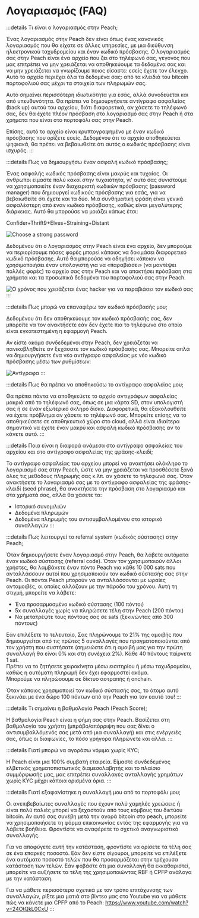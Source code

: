 # Λογαριασμός (FAQ)

:::details Τι είναι ο λογαριασμός στην Peach;

Ένας λογαριασμός στην Peach δεν είναι όπως ένας κανονικός λογαριασμός που θα είχατε σε άλλες υπηρεσίες, με μια διεύθυνση ηλεκτρονικού ταχυδρομείου και έναν κωδικό πρόσβασης. Ο λογαριασμός σας στην Peach είναι ένα αρχείο που ζει στο τηλέφωνό σας, γεγονός που μας επιτρέπει να μην χρειάζεται να αποθηκεύουμε τα δεδομένα σας και να μην χρειάζεται να γνωρίζουμε ποιος είσαστε: εσείς έχετε τον έλεγχο. Αυτό το αρχείο περιέχει όλα τα δεδομένα σας: από τα κλειδιά του bitcoin πορτοφολιού σας μέχρι τα στοιχεία των πληρωμών σας.

Αυτό σημαίνει περισσότερη ιδιωτικότητα για εσάς, αλλά συνοδεύεται και από υπευθυνότητα. Θα πρέπει να δημιουργήσετε αντίγραφο ασφαλείας (back up) αυτού του αρχείου, διότι διαφορετικά, αν χάσετε το τηλέφωνό σας, δεν θα έχετε πλέον πρόσβαση στο λογαριασμό σας στην Peach ή στα χρήματα που είναι στο πορτοφόλι σας στην Peach.

Επίσης, αυτό το αρχείο είναι κρυπτογραφημένο με έναν κωδικό πρόσβασης που ορίζετε εσείς. Δεδομένου ότι το αρχείο αποθηκεύεται ψηφιακά, θα πρέπει να βεβαιωθείτε ότι αυτός ο κωδικός πρόσβασης είναι ισχυρός.
:::

:::details Πως να δημιουργήσω έναν ασφαλή κωδικό πρόσβασης;

Ένας ασφαλής κωδικός πρόσβασης είναι μακρύς και τυχαίος. Οι άνθρωποι είμαστε πολύ κακοί στην τυχαιότητα, γι' αυτό σας συνιστούμε να χρησιμοποιείτε έναν διαχειριστή κωδικών πρόσβασης (password manager) που δημιουργεί κωδικούς πρόσβασης για εσάς, για να βεβαιωθείτε ότι έχετε και τα δύο. Μια συνθηματική φράση είναι γενικά ασφαλέστερη από έναν κωδικό πρόσβασης, καθώς είναι μεγαλύτερης διάρκειας. Αυτό θα μπορούσε να μοιάζει κάπως έτσι:

Confider+Thrift9+Elves+Straining+Distant

![Choose a strong password](/img/faq/account/StrongPassword.png)

Δεδομένου ότι ο λογαριασμός στην Peach είναι ένα αρχείο, δεν μπορούμε να περιορίσουμε πόσες φορές μπορεί κάποιος να δοκιμάσει διαφορετικό κωδικό πρόσβασης. Αυτό θα μπορούσε να οδηγήσει κάποιον να χρησιμοποιήσει έναν υπολογιστή για να «παραβιάσει» (να μαντέψει πολλές φορές) το αρχείο σας στην Peach και να αποκτήσει πρόσβαση στα χρήματα και τα προσωπικά δεδομένα του πορτοφολιού σας στην Peach.

![Ο χρόνος που χρειάζεται ένας hacker για να παραβιάσει τον κωδικό σας](/img/faq/account/PWBruteForce.png)
:::

:::details Πως μπορώ να επαναφέρω τον κωδικό πρόσβασής μου;

Δεδομένου ότι δεν αποθηκεύουμε τον κωδικό πρόσβασής σας, δεν μπορείτε να τον ανακτήσετε εάν δεν έχετε πια το τηλέφωνο στο οποίο είναι εγκατεστημένη η εφαρμογή Peach.

Αν είστε ακόμα συνδεδεμένοι στην Peach, δεν χρειάζεται να πανικοβληθείτε αν ξεχάσατε τον κωδικό πρόσβασής σας. Μπορείτε απλά να δημιουργήσετε ένα νέο αντίγραφο ασφαλείας με νέο κωδικό πρόσβασης μέσω των ρυθμίσεων:

![Αντίγραφα](/img/faq/account/backups.png)
:::

:::details Πως θα πρέπει να αποθηκεύσω το αντίγραφο ασφαλείας μου;

Θα πρέπει πάντα να αποθηκεύετε το αρχείο αντιγράφων ασφαλείας μακριά από το τηλέφωνό σας, όπως σε μια κάρτα SD, στον υπολογιστή σας ή σε έναν εξωτερικό σκληρό δίσκο. Διαφορετικά, θα εξακολουθείτε να έχετε πρόβλημα αν χάσετε το τηλέφωνό σας. Μπορείτε επίσης να το αποθηκεύσετε σε αποθηκευτικό χώρο στο cloud, αλλά είναι ιδιαίτερα σημαντικό να έχετε έναν μακρύ και ασφαλή κωδικό πρόσβασης αν το κάνετε αυτό.
:::

:::details Ποια είναι η διαφορά ανάμεσα στο αντίγραφο ασφαλείας του αρχείου και στο αντίγραφο ασφαλείας της φράσης-κλειδί;

Το αντίγραφο ασφαλείας του αρχείου μπορεί να ανακτήσει ολόκληρο το λογαριασμό σας στην Peach, ώστε να μην χρειάζεται να προσθέσετε ξανά όλες τις μεθόδους πληρωμής σας κ.λπ. αν χάσετε το τηλέφωνό σας. Όταν ανακτήσετε το λογαριασμό σας με το αντίγραφο ασφαλείας της φράσης-κλειδί (seed phrase), θα ανακτήσετε την πρόσβαση στο λογαριασμό και στα χρήματά σας, αλλά θα χάσετε τα:

- Ιστορικό συνομιλιών
- Δεδομένα πληρωμών
- Δεδομένα πληρωμής του αντισυμβαλλομένου στο ιστορικό συναλλαγών
  :::

:::details Πως λειτουργεί το referral system (κωδικός σύστασης) στην Peach;

Όταν δημιουργήσετε έναν λογαριασμό στην Peach, θα λάβετε αυτόματα έναν κωδικό σύστασης (referral code). Όταν τον χρησιμοποιούν άλλοι χρήστες, θα λαμβάνετε έναν πόντο Peach για κάθε 10 000 sats που ανταλλάσσουν αυτοί που χρησιμοποιούν τον κωδικό σύστασής σας στην Peach. Οι πόντοι Peach μπορούν να ανταλλάσσονται με ωραίες ανταμοιβές, οι οποίες αλλάζουν με την πάροδο του χρόνου. Αυτή τη στιγμή, μπορείτε να λάβετε:

- Ένα προσαρμοσμένο κωδικό σύστασης (100 πόντοι)
- 5x συναλλαγές χωρίς να πληρώσετε τέλη στην Peach (200 πόντοι)
- Να μετατρέψτε τους πόντους σας σε sats (ξεκινώντας από 300 πόντους)

Εάν επιλέξετε το τελευταίο, Σας πληρώνουμε το 21% της αμοιβής που δημιουργείται από τις πρώτες 5 συναλλαγές που πραγματοποιούνται από τον χρήστη που συστήσατε (σημειώστε ότι η αμοιβή μας για την πρώτη συναλλαγή θα είναι 0% και στη συνέχεια 2%). Κάθε 40 πόντους παίρνετε 1 sat.  
Πρέπει να το ζητήσετε χειροκίνητα μέσω εισιτηρίου ή μέσω ταχυδρομείου, καθώς η αυτόματη πληρωμή δεν έχει εφαρμοστεί ακόμα.  
Μπορούμε να πληρώσουμε σε δίκτυο αστραπής ή onchain.

Όταν κάποιος χρησιμοποιεί τον κωδικό σύστασής σας, το άτομο αυτό ξεκινάει με ένα δώρο 100 πόντων από την Peach για τον εαυτό του!
:::

:::details Τι σημαίνει η βαθμολογία Peach (Peach Score);

Η βαθμολογία Peach είναι η φήμη σας στην Peach. Βασίζεται στη βαθμολογία του χρήστη (μπράβο/απόρριψη που σας δίνει ο αντισυμβαλλόμενός σας μετά από μια συναλλαγή) και στις ενέργειές σας, όπως οι διαφωνίες, το πόσο γρήγορα πληρώνετε και άλλα.
:::

:::details Γιατί μπορώ να αγοράσω νόμιμα χωρίς KYC;

Η Peach είναι μια 100% συμβατή εταιρεία. Είμαστε συνδεδεμένος ελβετικός χρηματοπιστωτικός διαμεσολαβητής και το πλαίσιο συμμόρφωσής μας, μας επιτρέπει συναλλαγές ανταλλαγής χρημάτων χωρίς KYC μέχρι κάποια ορισμένα όρια.
:::

:::details Γιατί εξαφανίστηκε η συναλλαγή μου από το πορτοφόλι μου;

Οι ανεπιβεβαίωτες συναλλαγές που έχουν πολύ χαμηλές χρεώσεις ή είναι πολύ παλιές μπορεί να ξεχαστούν από τους κόμβους του δικτύου bitcoin.
Αν αυτό σας συνέβη μετά την αγορά bitcoin στο peach, μπορείτε να χρησιμοποιήσετε τη φόρμα επικοινωνίας εντός της εφαρμογής για να λάβετε βοήθεια. Φροντίστε να αναφέρετε το σχετικό αναγνωριστικό συναλλαγής.

Για να αποφύγετε αυτή την κατάσταση, φροντίστε να ορίσετε τα τέλη σας σε ένα επαρκές ποσοστό. Εάν δεν είστε σίγουροι, μπορείτε να επιλέξετε ένα αυτόματο ποσοστό τελών που θα προσαρμόζεται στην τρέχουσα κατάσταση των τελών.
Εάν φοβάστε ότι μια συναλλαγή θα εκκαθαριστεί, μπορείτε να αυξήσετε τα τέλη της χρησιμοποιώντας RBF ή CPFP ανάλογα με την κατάσταση.

Για να μάθετε περισσότερα σχετικά με τον τρόπο επιτάχυνσης των συναλλαγών, ρίξτε μια ματιά στο βίντεο μας στο Youtube για να μάθετε πώς να κάνετε μια CPFP από το Peach: https://www.youtube.com/watch?v=24OtQkL0CxU
:::
